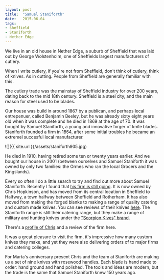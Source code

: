 ```yaml
---
layout: post
title:  "Samuel Staniforth"
date:   2015-06-04 
tags: 
- Sheffield 
- Staniforth 
- Nether Edge
---
```


We live in an old house in Nether Edge, a suburb of Sheffield that was laid out by George Wolstenholm, one of Sheffields largest manufacturers of cutlery.

When I write cutlery, if you're not from Sheffield, don't think of cutlery, think of knives. As in cutting. People from Sheffield are generally familiar with this.

The cutlery trade was the mainstay of Sheffield industry for over 200 years, dating back to the mid 18th century. Sheffield is a steel city, and the main reason for steel used to be blades.

Our house was build in around 1867 by a publican, and perhaps local entrepenuer,  called Benjamin Beeley, but he was already sixty eight years old when it was complete and he died in 1869 at the age of 70. It was bought by Samuel Staniforth, a young and innovative forger of knife blades. Staniforth founded a firm in 1864, after some initial troubles he became an extremel succesful local manufacturer.

![]({{ site.url }}/assets/staniforth905.jpg)

He died in 1910, having retired some ten or twenty years earlier. And we bought our house in 2001 (between ourselves and Samuel Staniforth it was owned by only two families: the Ormes who ran the local Grocers and the Kingslands).

Every so often I do a little search to try and find out more about Samuel Staniforth. Recently I found that [his firm is still going](http://www.s-staniforth.co.uk). It is now owned by Chris Hopkinson, and has moved from its central location in Sheffield to Halfway, a town halfway between Sheffield and Rotherham. It has also moved from making the forged blanks to making a range of quality catering and custom made knives. You can see reviews of their knives [here](http://survivalcache.com/survival-gear-review-parry-blade-survival-knife/). The Staniforth range is still their catering range, but they make a range of military and hunting knives under the ["Scorpion Kives" brand](http://www.scorpionknives.com/).

There's a [profile of Chris](https://magazine.fighttimes.com/samuel-staniforth-ltds-chris-hopkinson/) and a review of the firm here.

It was a great pleasure to visit the firm, it's impressive how many custom knives they make, and yet they were also delivering orders of to major firms and catering colleges. 

For Marta's anniversary present Chris and the team at Staniforth are making us a set of nine knives with rosewood handles. Each blade is hand made to order: hand ground and hand polished. The tools and ideas are modern, but the trade is the same that Samuel Staniforth knew 150 years ago.